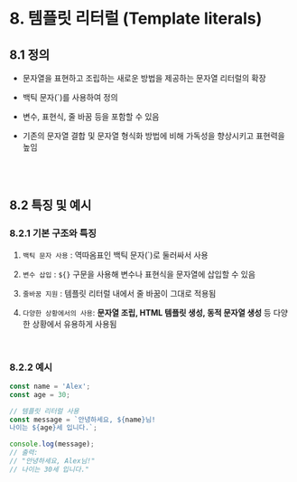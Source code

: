 # 8. 템플릿 리터럴 (Template literals)

## 8.1 정의

- 문자열을 표현하고 조립하는 새로운 방법을 제공하는 문자열 리터럴의 확장

- 백틱 문자(`)를 사용하여 정의

- 변수, 표현식, 줄 바꿈 등을 포함할 수 있음

- 기존의 문자열 결합 및 문자열 형식화 방법에 비해 가독성을 향상시키고 표현력을 높임

<br/><br/>

## 8.2 특징 및 예시

### 8.2.1 기본 구조와 특징

1. `백틱 문자 사용` : 역따옴표인 백틱 문자(`)로 둘러싸서 사용

2. `변수 삽입` : `${}` 구문을 사용해 변수나 표현식을 문자열에 삽입할 수 있음

3. `줄바꿈 지원` : 템플릿 리터럴 내에서 줄 바꿈이 그대로 적용됨

4. `다양한 상황에서의 사용`: **문자열 조립, HTML 템플릿 생성, 동적 문자열 생성** 등 다양한 상황에서 유용하게 사용됨

<br/>

### 8.2.2 예시

```javascript
const name = 'Alex';
const age = 30;

// 템플릿 리터럴 사용
const message = `안녕하세요, ${name}님!
나이는 ${age}세 입니다.`;

console.log(message);
// 출력:
// "안녕하세요, Alex님!"
// 나이는 30세 입니다."
```
